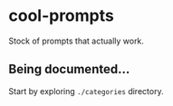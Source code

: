 # cool-prompts
Stock of prompts that actually work.
## Being documented...
Start by exploring `./categories` directory.
